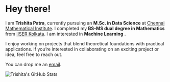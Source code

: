 # Hey there!

I am **Trishita Patra**, currently pursuing an **M.Sc. in Data Science** at [Chennai Mathematical Institute](https://www.cmi.ac.in/). I completed my **BS-MS dual degree in Mathematics** from [IISER Kolkata](https://www.iiserkol.ac.in/web/en/#gsc.tab=0). I am interested in **Machine Learning** .

I enjoy working on projects that blend theoretical foundations with practical applications. If you’re interested in collaborating on an exciting project or idea, feel free to reach out.

You can drop me an [email](mailto:trishita.cmi@gmail.com).

![Trishita's GitHub Stats](https://github-readme-stats.vercel.app/api?username=yourusername&show_icons=true&theme=tokyonight)


<!---
Lemon-lbo/Lemon-lbo is a special repository because its `README.md` (this file) appears on your GitHub profile.
You can click the Preview link to take a look at your changes.
--->
